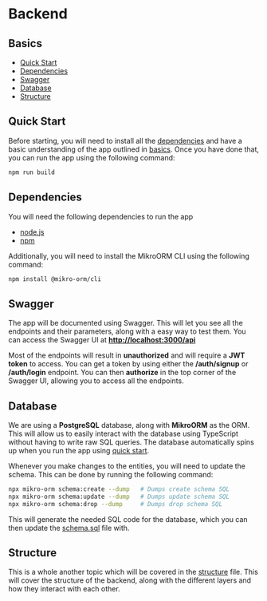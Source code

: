 # Backend

## Basics
- [Quick Start](#quick-start)
- [Dependencies](#dependencies)
- [Swagger](#swagger)
- [Database](#database)
- [Structure](#structure)


## Quick Start
Before starting, you will need to install all the [dependencies](#dependencies) and have a basic understanding of the app outlined in [basics](#basics). Once you have done that, you can run the app using the following command:
```bash
npm run build
```


## Dependencies
You will need the following dependencies to run the app
- [node.js](https://nodejs.org/en/download)
- [npm](https://docs.npmjs.com/downloading-and-installing-node-js-and-npm)

Additionally, you will need to install the MikroORM CLI using the following command:
```bash
npm install @mikro-orm/cli
```


## Swagger
The app will be documented using Swagger. This will let you see all the endpoints and their parameters, along with a easy way to test them. You can access the Swagger UI at
**[http://localhost:3000/api](http://localhost:3000/api)**

Most of the endpoints will result in **unauthorized** and will require a **JWT token** to access. You can get a token by using either the **/auth/signup** or **/auth/login** endpoint. You can then **authorize** in the top corner of the Swagger UI, allowing you  to access all the endpoints.


## Database
We are using a **PostgreSQL** database, along with **MikroORM** as the ORM. This will allow us to easily interact with the database using TypeScript without having to write raw SQL queries. The database automatically spins up when you run the app using [quick start](#quick-start).

Whenever you make changes to the entities, you will need to update the schema. This can be done by running the following command:
```bash
npx mikro-orm schema:create --dump   # Dumps create schema SQL
npx mikro-orm schema:update --dump   # Dumps update schema SQL
npx mikro-orm schema:drop --dump     # Dumps drop schema SQL
```
This will generate the needed SQL code for the database, which you can then update the [schema.sql](./schema.sql) file with. 


## Structure
This is a whole another topic which will be covered in the [structure](./structure.md) file. This will cover the structure of the backend, along with the different layers and how they interact with each other.

